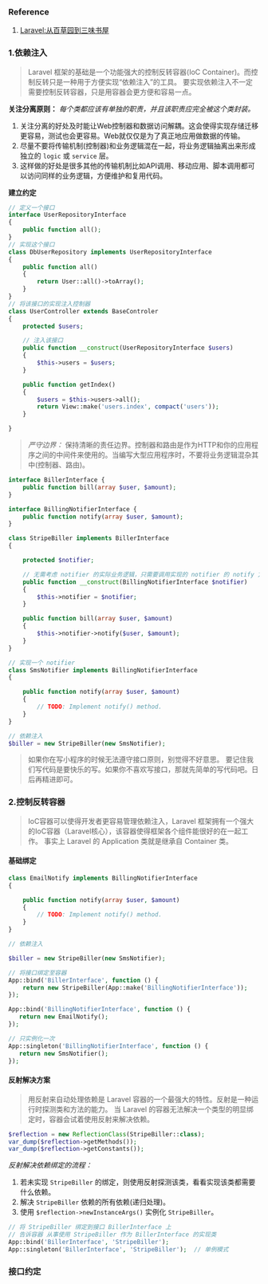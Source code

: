 ### Reference
1. [Laravel:从百草园到三味书屋](https://achais.github.io/fata4/)

### 1.依赖注入

> Laravel 框架的基础是一个功能强大的控制反转容器(IoC Container)。而控制反转只是一种用于方便实现“依赖注入”的工具。
> 要实现依赖注入不一定需要控制反转容器，只是用容器会更方便和容易一点。

**关注分离原则：** *每个类都应该有单独的职责，并且该职责应完全被这个类封装。*

1. 关注分离的好处及时能让Web控制器和数据访问解耦。这会使得实现存储迁移更容易，测试也会更容易。Web就仅仅是为了真正地应用做数据的传输。
2. 尽量不要将传输机制(控制器)和业务逻辑混在一起，将业务逻辑抽离出来形成独立的 `logic` 或 `service` 层。
3. 这样做的好处是很多其他的传输机制比如API调用、移动应用、脚本调用都可以访问同样的业务逻辑，方便维护和复用代码。

**建立约定**

```php 
// 定义一个接口
interface UserRepositoryInterface
{
    public function all();
}
// 实现这个接口
class DbUserRepository implements UserRepositoryInterface
{
    public function all()
    {
        return User::all()->toArray();
    }
}
// 将该接口的实现注入控制器
class UserController extends BaseControler
{
    protected $users;

    // 注入该接口
    public function __construct(UserRepositoryInterface $users)
    {
        $this->users = $users;
    }

    public function getIndex()
    {
        $users = $this->users->all();
        return View::make('users.index', compact('users'));
    }

}
```

> *严守边界：* 保持清晰的责任边界。控制器和路由是作为HTTP和你的应用程序之间的中间件来使用的。当编写大型应用程序时，不要将业务逻辑混杂其中(控制器、路由)。

```php
interface BillerInterface {
    public function bill(array $user, $amount);
}

interface BillingNotifierInterface {
    public function notify(array $user, $amount);
}

class StripeBiller implements BillerInterface
{

    protected $notifier;

    // 无需考虑 notifier 的实际业务逻辑，只需要调用实现的 notifier 的 notify 方法
    public function __construct(BillingNotifierInterface $notifier)
    {
        $this->notifier = $notifier;
    }

    public function bill(array $user, $amount)
    {
        $this->notifier->notify($user, $amount);
    }
}

// 实现一个 notifier
class SmsNotifier implements BillingNotifierInterface
{

    public function notify(array $user, $amount)
    {
        // TODO: Implement notify() method.
    }
}

// 依赖注入
$biller = new StripeBiller(new SmsNotifier);
```

> 如果你在写小程序的时候无法遵守接口原则，别觉得不好意思。 要记住我们写代码是要快乐的写。如果你不喜欢写接口，那就先简单的写代码吧。日后再精进即可。


### 2.控制反转容器

> IoC容器可以使得开发者更容易管理依赖注入，Laravel 框架拥有一个强大的IoC容器（Laravel核心），该容器使得框架各个组件能很好的在一起工作。
> 事实上 Laravel 的 Application 类就是继承自 Container 类。

#### 基础绑定

```php
class EmailNotify implements BillingNotifierInterface
{

    public function notify(array $user, $amount)
    {
        // TODO: Implement notify() method.
    }
}

// 依赖注入

$biller = new StripeBiller(new SmsNotifier);

// 将接口绑定至容器
App::bind('BillerInterface', function () {
    return new StripeBiller(App::make('BillingNotifierInterface'));
});

App::bind('BillingNotifierInterface', function () {
   return new EmailNotify();
});

// 只实例化一次
App::singleton('BillingNotifierInterface', function () {
   return new SmsNotifier();
});
```

#### 反射解决方案

> 用反射来自动处理依赖是 Laravel 容器的一个最强大的特性。反射是一种运行时探测类和方法的能力。
> 当 Laravel 的容器无法解决一个类型的明显绑定时，容器会试着使用反射来解决依赖。

```php
$reflection = new ReflectionClass(StripeBiller::class);
var_dump($reflection->getMethods());
var_dump($reflection->getConstants());
```

*反射解决依赖绑定的流程：*
1. 若未实现 `StripeBiller` 的绑定，则使用反射探测该类，看看实现该类都需要什么依赖。
2. 解决 `StripeBiller` 依赖的所有依赖(递归处理)。
3. 使用 `$reflection->newInstanceArgs()` 实例化 `StripeBiller`。

```php
// 将 StripeBiller 绑定到接口 BillerInterface 上
// 告诉容器 从事使用 StripeBiller 作为 BillerInterface 的实现类
App::bind('BillerInterface', 'StripeBiller');
App::singleton('BillerInterface', 'StripeBiller');  // 单例模式
```

### 接口约定

